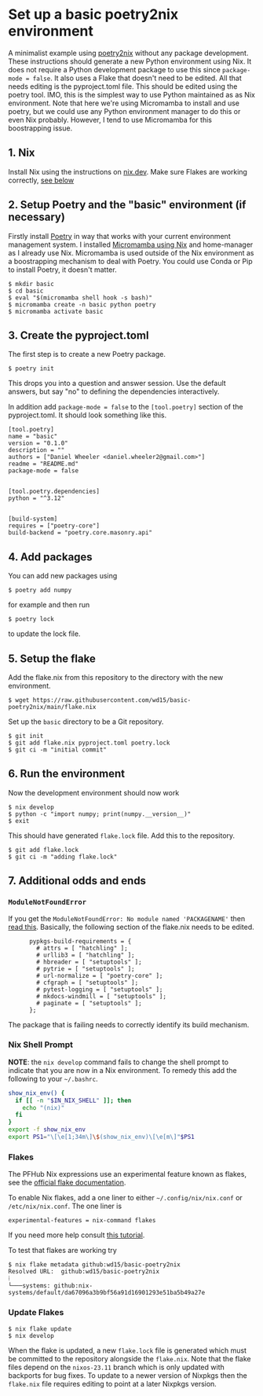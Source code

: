 # Set up a basic poetry2nix environment

A minimalist example using
[poetry2nix](https://github.com/nix-community/poetry2nix) without any
package development. These instructions should generate a new Python
environment using Nix. It does not require a Python development
package to use this since `package-mode = false`. It also uses a Flake
that doesn't need to be edited. All that needs editing is the
pyproject.toml file. This should be edited using the poetry tool. IMO,
this is the simplest way to use Python maintained as as Nix
environment. Note that here we're using Micromamba to install and use
poetry, but we could use any Python environment manager to do this or
even Nix probably. However, I tend to use Micromamba for this
boostrapping issue.

## 1. Nix

Install Nix using the instructions on [nix.dev]. Make sure Flakes are
working correctly, [see below](#flakes)

## 2. Setup Poetry and the "basic" environment (if necessary)

Firstly install [Poetry](https://python-poetry.org) in way that works
with your current environment management system. I installed
[Micromamba using Nix][micromamba-nix] and home-manager as I already
use Nix. Micromamba is used outside of the Nix environment as a
boostrapping mechanism to deal with Poetry. You could use Conda or Pip
to install Poetry, it doesn't matter.

	$ mkdir basic
	$ cd basic
    $ eval "$(micromamba shell hook -s bash)"
    $ micromamba create -n basic python poetry
    $ micromamba activate basic

## 3. Create the pyproject.toml

The first step is to create a new Poetry package.

    $ poetry init

This drops you into a question and answer session. Use the default
answers, but say "no" to defining the dependencies interactively.

In addition add `package-mode = false` to the `[tool.poetry]` section
of the pyproject.toml. It should look something like this.

~~~
[tool.poetry]
name = "basic"
version = "0.1.0"
description = ""
authors = ["Daniel Wheeler <daniel.wheeler2@gmail.com>"]
readme = "README.md"
package-mode = false


[tool.poetry.dependencies]
python = "^3.12"


[build-system]
requires = ["poetry-core"]
build-backend = "poetry.core.masonry.api"
~~~

## 4. Add packages

You can add new packages using

    $ poetry add numpy
	
for example and then run

    $ poetry lock
	
to update the lock file.

## 5. Setup the flake

Add the flake.nix from this repository to the directory with the new
environment.

    $ wget https://raw.githubusercontent.com/wd15/basic-poetry2nix/main/flake.nix
   
Set up the `basic` directory to be a Git repository.

    $ git init
    $ git add flake.nix pyproject.toml poetry.lock
    $ git ci -m "initial commit"
   
## 6. Run the environment

Now the development environment should now work

    $ nix develop
    $ python -c "import numpy; print(numpy.__version__)"
    $ exit

This should have generated `flake.lock` file. Add this to the
repository.

    $ git add flake.lock
    $ git ci -m "adding flake.lock"
   
## 7. Additional odds and ends

### `ModuleNotFoundError`

If you get the `ModuleNotFoundError: No module named 'PACKAGENAME'`
then [read
this](https://github.com/nix-community/poetry2nix/blob/master/docs/edgecases.md#cases). Basically,
the following section of the flake.nix needs to be edited.

```
      pypkgs-build-requirements = {
        # attrs = [ "hatchling" ];
        # urllib3 = [ "hatchling" ];
        # hbreader = [ "setuptools" ];
        # pytrie = [ "setuptools" ];
        # url-normalize = [ "poetry-core" ];
        # cfgraph = [ "setuptools" ];
        # pytest-logging = [ "setuptools" ];
        # mkdocs-windmill = [ "setuptools" ];
        # paginate = [ "setuptools" ];
      };
```
The package that is failing needs to correctly identify its build mechanism.

### Nix Shell Prompt

**NOTE**: the `nix develop` command fails to change the shell prompt
to indicate that you are now in a Nix environment. To remedy this add
the following to your `~/.bashrc`.

``` bash
show_nix_env() {
  if [[ -n "$IN_NIX_SHELL" ]]; then
    echo "(nix)"
  fi
}
export -f show_nix_env
export PS1="\[\e[1;34m\]\$(show_nix_env)\[\e[m\]"$PS1
```

### Flakes

The PFHub Nix expressions use an experimental feature known as flakes,
see the [official flake documentation][flakes].

To enable Nix flakes, add a one liner to either
`~/.config/nix/nix.conf` or `/etc/nix/nix.conf`. The one liner is

``` text
experimental-features = nix-command flakes
```

If you need more help consult [this
tutorial](https://www.tweag.io/blog/2020-05-25-flakes/).

To test that flakes are working try

    $ nix flake metadata github:wd15/basic-poetry2nix
    Resolved URL:  github:wd15/basic-poetry2nix
    ⁞
    └───systems: github:nix-systems/default/da67096a3b9bf56a91d16901293e51ba5b49a27e

### Update Flakes

    $ nix flake update
    $ nix develop

When the flake is updated, a new `flake.lock` file is generated which
must be committed to the repository alongside the `flake.nix`. Note
that the flake files depend on the `nixos-23.11` branch which is only
updated with backports for bug fixes. To update to a newer version of
Nixpkgs then the `flake.nix` file requires editing to point at a later
Nixpkgs version.


[nix.dev]: https://nix.dev
[micromamba-nix]: https://nixos.wiki/wiki/Python#micromamba
[flakes]: https://nixos.wiki/wiki/Flakes
